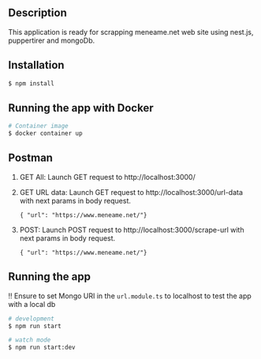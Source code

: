 ## Description

This application is ready for scrapping meneame.net web site using nest.js, puppertirer and mongoDb.

## Installation

```bash
$ npm install
```

## Running the app with Docker

```bash
# Container image
$ docker container up

```

## Postman

<ol>
  <li>GET All: Launch GET request to http://localhost:3000/</li>
  <li><p>GET URL data: Launch GET request to http://localhost:3000/url-data with next params in body request.</p>

    { "url": "https://www.meneame.net/"}

  </li>
  
  <li>POST: Launch POST request to http://localhost:3000/scrape-url with next params in body request.

    { "url": "https://www.meneame.net/"}

  </li>
  
</ol>

## Running the app

!! Ensure to set Mongo URI in the `url.module.ts` to localhost to test the app with a local db

```bash
# development
$ npm run start

# watch mode
$ npm run start:dev

```

